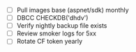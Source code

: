 ﻿- [ ] Pull images base (aspnet/sdk) monthly
- [ ] DBCC CHECKDB('dhdv')
- [ ] Verify nightly backup file exists
- [ ] Review smoker logs for 5xx
- [ ] Rotate CF token yearly
